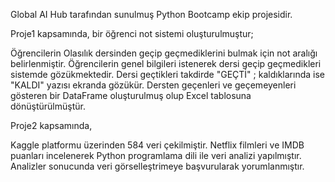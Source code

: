 
Global AI Hub tarafından sunulmuş Python Bootcamp ekip projesidir. 

Proje1 kapsamında, bir öğrenci not sistemi oluşturulmuştur;

Öğrencilerin Olasılık dersinden geçip geçmediklerini bulmak için not aralığı belirlenmiştir. 
Öğrencilerin genel bilgileri istenerek dersi geçip geçmedikleri sistemde gözükmektedir. 
Dersi geçtikleri takdirde "GEÇTİ" ; kaldıklarında ise "KALDI" yazısı ekranda gözükür.
Dersten geçenleri ve geçemeyenleri gösteren bir DataFrame oluşturulmuş olup Excel tablosuna dönüştürülmüştür. 


Proje2 kapsamında,

Kaggle platformu üzerinden 584 veri çekilmiştir. 
Netflix filmleri ve IMDB puanları incelenerek Python programlama dili ile veri analizi yapılmıştır. 
Analizler sonucunda veri görselleştrimeye başvurularak yorumlanmıştır. 

